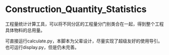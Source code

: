 # Construction_Quantity_Statistics

工程量统计计算工具，可以将不同分区的工程量分门别类合在一起，得到整个工程具体物料的总用量。

可直接运行calculate.py，本脚本为父辈设计，尽量实现了超级友好的使用导引。
也可运行display.py，但是仍未完善。
